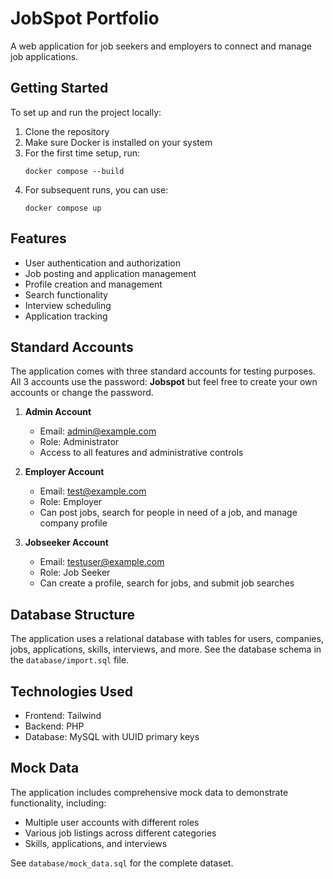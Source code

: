 # JobSpot Portfolio

A web application for job seekers and employers to connect and manage job applications.

## Getting Started

To set up and run the project locally:

1. Clone the repository
2. Make sure Docker is installed on your system
3. For the first time setup, run:
   ```
   docker compose --build
   ```
4. For subsequent runs, you can use:
   ```
   docker compose up
   ```

## Features

- User authentication and authorization
- Job posting and application management
- Profile creation and management
- Search functionality
- Interview scheduling
- Application tracking

## Standard Accounts

The application comes with three standard accounts for testing purposes. All 3 accounts use the password: **Jobspot** but feel free to create your own accounts or change the password.

1. **Admin Account**
   - Email: admin@example.com
   - Role: Administrator
   - Access to all features and administrative controls

2. **Employer Account**
   - Email: test@example.com
   - Role: Employer
   - Can post jobs, search for people in need of a job, and manage company profile

3. **Jobseeker Account**
   - Email: testuser@example.com
   - Role: Job Seeker
   - Can create a profile, search for jobs, and submit job searches

## Database Structure

The application uses a relational database with tables for users, companies, jobs, applications, skills, interviews, and more. See the database schema in the `database/import.sql` file.

## Technologies Used

- Frontend: Tailwind
- Backend: PHP
- Database: MySQL with UUID primary keys

## Mock Data

The application includes comprehensive mock data to demonstrate functionality, including:
- Multiple user accounts with different roles
- Various job listings across different categories
- Skills, applications, and interviews

See `database/mock_data.sql` for the complete dataset.
